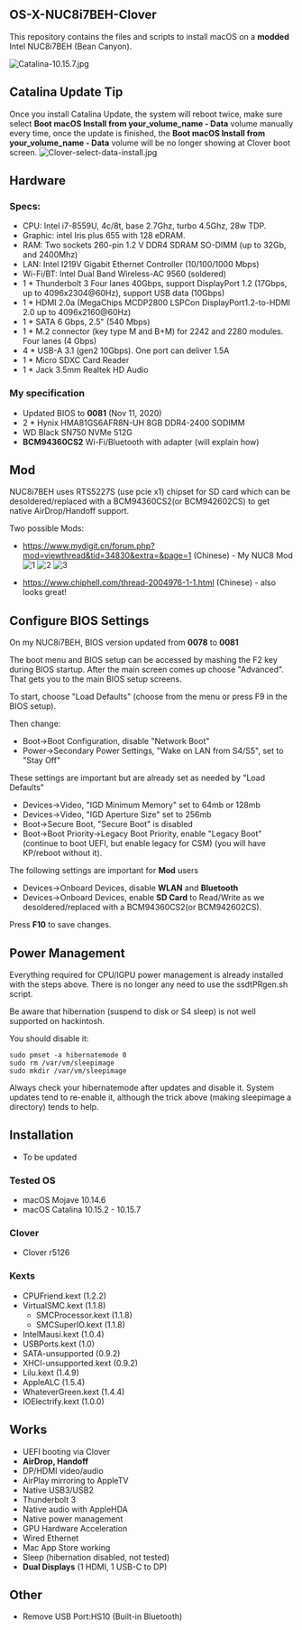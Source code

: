 ## OS-X-NUC8i7BEH-Clover
This repository contains the files and scripts to install macOS on a **modded** Intel NUC8i7BEH (Bean Canyon).

![Catalina-10.15.7.jpg](https://i.loli.net/2020/10/13/ErBTLlj9HQFitJz.jpg)


## Catalina Update Tip
Once you install Catalina Update, the system will reboot twice, make sure select **Boot macOS Install from your_volume_name  - Data** volume manually every time, once the update is finished, the **Boot macOS Install from your_volume_name  - Data** volume will be no longer showing at Clover boot screen.
![Clover-select-data-install.jpg](https://i.loli.net/2020/04/06/AgyeMSiuWvbUta9.jpg)


## Hardware
### Specs:
- CPU: Intel i7-8559U, 4c/8t, base 2.7Ghz, turbo 4.5Ghz, 28w TDP.
- Graphic: intel Iris plus 655 with 128 eDRAM.
- RAM: Two sockets 260-pin 1.2 V DDR4 SDRAM SO-DIMM (up to 32Gb, and 2400Mhz)
- LAN: Intel I219V Gigabit Ethernet Controller (10/100/1000 Mbps)
- Wi-Fi/BT: Intel Dual Band Wireless-AC 9560 (soldered)
- 1 * Thunderbolt 3 Four lanes 40Gbps, support DisplayPort 1.2 (17Gbps, up to 4096x2304@60Hz), support USB data (10Gbps)
- 1 * HDMI 2.0a (MegaChips MCDP2800 LSPCon DisplayPort1.2-to-HDMI 2.0 up to 4096x2160@60Hz)
- 1 * SATA 6 Gbps, 2.5" (540 Mbps)
- 1 * M.2 connector (key type M and B+M) for 2242 and 2280 modules. Four lanes (4 Gbps)
- 4 * USB-A 3.1 (gen2 10Gbps). One port can deliver 1.5A
- 1 * Micro SDXC Card Reader
- 1 * Jack 3.5mm Realtek HD Audio

### My specification
- Updated BIOS to **0081** (Nov 11, 2020)
- 2 * Hynix HMA81GS6AFR8N-UH 8GB DDR4-2400 SODIMM
- WD Black SN750 NVMe 512G
- **BCM94360CS2** Wi-Fi/Bluetooth with adapter (will explain how)

## Mod
NUC8i7BEH uses RTS5227S (use pcie x1) chipset for SD card which can be desoldered/replaced with a BCM94360CS2(or BCM942602CS) to get native AirDrop/Handoff support.

Two possible Mods:
- https://www.mydigit.cn/forum.php?mod=viewthread&tid=34830&extra=&page=1 (Chinese) - My NUC8 Mod
![1](https://www.tonymacx86.com/attachments/193557c1jhu2heyxjjl8w8-jpg.422678/)
![2](https://www.tonymacx86.com/attachments/200739bhrnx7stnmnxej9z-jpg.422679/)
![3](https://www.tonymacx86.com/attachments/204632xl75bq1uwbil2i8g-jpg.422686/)

- https://www.chiphell.com/thread-2004976-1-1.html (Chinese) - also looks great!

## Configure BIOS Settings
On my NUC8i7BEH, BIOS version updated from  **0078** to **0081**

The boot menu and BIOS setup can be accessed by mashing the F2 key during BIOS startup. After the main screen comes up choose "Advanced". That gets you to the main BIOS setup screens.

To start, choose "Load Defaults" (choose from the menu or press F9 in the BIOS setup).

Then change:
- Boot->Boot Configuration, disable "Network Boot"
- Power->Secondary Power Settings, "Wake on LAN from S4/S5", set to "Stay Off"

These settings are important but are already set as needed by "Load Defaults"
- Devices->Video, "IGD Minimum Memory" set to 64mb or 128mb
- Devices->Video, "IGD Aperture Size" set to 256mb
- Boot->Secure Boot, "Secure Boot" is disabled
- Boot->Boot Priority->Legacy Boot Priority, enable "Legacy Boot" (continue to boot UEFI, but enable legacy for CSM)
(you will have KP/reboot without it).

The following settings are important for **Mod** users
- Devices->Onboard Devices, disable **WLAN** and **Bluetooth**
- Devices->Onboard Devices, enable **SD Card** to Read/Write as we desoldered/replaced with a BCM94360CS2(or BCM942602CS).

Press **F10** to save changes.


## Power Management

Everything required for CPU/IGPU power management is already installed with the steps above.
There is no longer any need to use the ssdtPRgen.sh script.

Be aware that hibernation (suspend to disk or S4 sleep) is not well supported on hackintosh.

You should disable it:
```
sudo pmset -a hibernatemode 0
sudo rm /var/vm/sleepimage
sudo mkdir /var/vm/sleepimage
```
Always check your hibernatemode after updates and disable it. System updates tend to re-enable it, although the trick above (making sleepimage a directory) tends to help.



## Installation
- To be updated

### Tested OS
- macOS Mojave 10.14.6
- macOS Catalina 10.15.2 - 10.15.7

### Clover
- Clover r5126

### Kexts
- CPUFriend.kext (1.2.2)
- VirtualSMC.kext (1.1.8)
  - SMCProcessor.kext (1.1.8)
  - SMCSuperIO.kext (1.1.8)
- IntelMausi.kext (1.0.4)
- USBPorts.kext (1.0)
- SATA-unsupported (0.9.2)
- XHCI-unsupported.kext (0.9.2)
- Lilu.kext (1.4.9)
- AppleALC (1.5.4)
- WhateverGreen.kext (1.4.4)
- IOElectrify.kext (1.0.0)

## Works
- UEFI booting via Clover
- **AirDrop, Handoff** 
- DP/HDMI video/audio
- AirPlay mirroring to AppleTV
- Native USB3/USB2
- Thunderbolt 3
- Native audio with AppleHDA
- Native power management
- GPU Hardware Acceleration
- Wired Ethernet
- Mac App Store working
- Sleep (hibernation disabled, not tested)
- **Dual Displays** (1 HDMI, 1 USB-C to DP)

## Other
- Remove USB Port:HS10 (Built-in Bluetooth)
